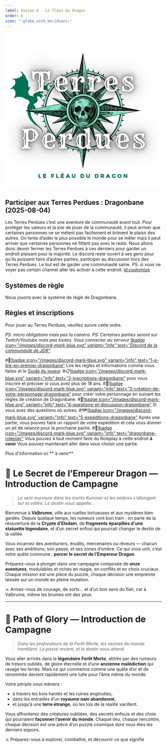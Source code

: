 ```yaml
---
label: Saison 6 - Le fléau du dragon
order: 6
icon: ":globe_with_meridians:"
---
```


![](/Images/TPDragonbane.png)

## Participer aux Terres Perdues : Dragonbane  (2025-08-04)
Les Terres Perdues c’est une aventure de communauté avant tout. Pour protéger les valeurs et la joie de jouer de la communauté, il peut arriver que certaines personnes ne se mêlent pas facilement et briment le plaisir des autres. On tente d’aider le plus possible le monde pour se mêler mais il peut arriver que certaines personnes ne fittent pas avec le reste. Nous allons donc devoir fermer les Terres Perdues à ces derniers pour garder un endroit plaisant pour la majorité. Le discord reste ouvert à ses gens pour qu’ils puissent faire d’autres parties, participer au discussion hors des Terres Perdues. Le but est de garder une communauté saine. 
PS: si vous ne voyer pas certain channel aller les activer à cette endroit. <id:customize> 

## Systèmes de règle
Nous jouons avec le système de règle de Dragonbane.

## Règles et inscriptions
Pour jouer au Terres Perdues, veuillez suivre cette ordre.

*PS: micro obligatoire mais pas la caméra.* 
*PS: Certaines parties seront sur Twitch/Youtube mais pas toutes.*
*Vous connecter au serveur [!badge icon="/images/discord-mark-blue.svg" variant="info" text="Discord de la communauté de JDR"](https://discord.gg/rWzznjmSYm)*

#📕[!badge icon="/images/discord-mark-blue.svg" variant="info" text="1-a-lire-en-premier-dragonbane"](https://discord.com/channels/662746189069942802/1402010508000890920) Lire les règles et informations comme vous faites et le [Guide du joueur](https://terresperdues.github.io/Terresperdues/regle/guidedujoueur/).
#📋[!badge icon="/images/discord-mark-blue.svg" variant="info" text="2-inscriptions-dragonbane"](https://discord.com/channels/662746189069942802/1402015559867961375) pour vous inscrire et préciser si vous avez plus de 18 ans.
#📝[!badge icon="/images/discord-mark-blue.svg" variant="info" text="3-création-de-votre-personnage-dragonbane"](https://discord.com/channels/662746189069942802/1402283723684315187) pour créer votre personnage en suivant les règles de création de Dragonbane.
#💬[!badge icon="/images/discord-mark-blue.svg" variant="info" text="4-questions-et-discussion-dragonbane"](https://discord.com/channels/662746189069942802/1402283723684315187) Si vous avez des questions où autres. 
#🗺️[!badge icon="/images/discord-mark-blue.svg" variant="info" text="5-expéditions-dragonbane"](https://discord.com/channels/662746189069942802/1402283850045853987) Après une partie, vous pouvez faire un rapport de votre expédition  et cela vous donner un jet de relance pour la prochaine partie.
#🐉[!badge icon="/images/discord-mark-blue.svg" variant="info" text="dragonbane-roleplay"](https://discord.com/channels/662746189069942802/1402284139964665876) Vous pouvez à tout moment faire du Roleplay à cette endroit 
 **à venir** Vous pouvez maintenant aller dans vous choisir une partie. 


Plus d'information ici ** à venir**

# :game_die: Le Secret de l’Empereur Dragon — Introduction de Campagne

> *Le vent murmure dans les monts Kummer et les ombres s’allongent sur la vallée. Le destin vous appelle...*

Bienvenue à **Valbrume**, ville aux ruelles tortueuses et aux mystères bien gardés. Depuis quelque temps, les rumeurs vont bon train : on parle de la réouverture de la **Crypte d’Eledain**, de **fragments éparpillés d'une statuette légendaire**, et d’un secret enfoui qui pourrait changer le destin de la vallée.

Vous incarnez des aventuriers, érudits, mercenaires ou rêveurs — chacun avec ses ambitions, son passé, et ses zones d’ombre. Ce qui vous unit, c’est votre quête commune : **percer le secret de l’Empereur Dragon**.

Préparez-vous à plonger dans une campagne composée de **onze aventures**, modulables et riches en magie, en conflits et en choix cruciaux. Chaque mission est une pièce du puzzle, chaque décision une empreinte laissée sur un monde en pleine mutation.

:crossed_swords: Armez-vous de courage, de sorts… et d’un bon sens du flair, car à Valbrume, même les brumes ont des yeux.

---
# :evergreen_tree: Path of Glory — Introduction de Campagne

> *Dans les profondeurs de la Forêt Morte, les racines du monde tremblent. Le passé revient, et le destin vous attend.*

Vous aller arrivés dans la **légendaire Forêt Morte**, attirés par des rumeurs de trésors oubliés, de gloire éternelle et d’une **ancienne malédiction** qui ravage les terres. Mais ce qui commence comme une quête d’or et de renommée devient rapidement une lutte pour l’âme même du monde.

Votre périple vous mènera :
- à travers les bois hantés et les ruines englouties,
- dans les entrailles d’un **royaume nain abandonné**,
- et jusqu’à une **terre étrange**, où les lois de la réalité vacillent.

Vous affronterez des créatures oubliées, des secrets enfouis et des choix qui pourraient **façonner l’avenir du monde**. Chaque lieu, chaque rencontre, chaque décision est une pièce d’un puzzle cosmique dont vous êtes les derniers espoirs.

:crossed_swords: Préparez-vous à explorer, combattre, et découvrir ce que signifie
